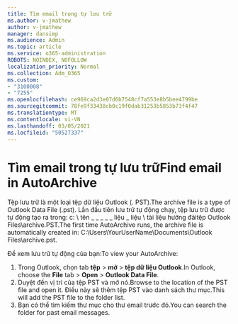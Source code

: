 ```yaml
---
title: Tìm email trong tự lưu trữ
ms.author: v-jmathew
author: v-jmathew
manager: dansimp
ms.audience: Admin
ms.topic: article
ms.service: o365-administration
ROBOTS: NOINDEX, NOFOLLOW
localization_priority: Normal
ms.collection: Adm_O365
ms.custom:
- "3100008"
- "7255"
ms.openlocfilehash: ce969ca2d3e07d6b7548cf7a553e8b5bee4799be
ms.sourcegitcommit: 78fe9f33438cb0c19f0dab31253b5853b73f4f47
ms.translationtype: MT
ms.contentlocale: vi-VN
ms.lasthandoff: 03/05/2021
ms.locfileid: "50527337"
---
```

# <a name="find-email-in-autoarchive"></a><span data-ttu-id="c1f76-102">Tìm email trong tự lưu trữ</span><span class="sxs-lookup"><span data-stu-id="c1f76-102">Find email in AutoArchive</span></span>

<span data-ttu-id="c1f76-103">Tệp lưu trữ là một loại tệp dữ liệu Outlook (. PST).</span><span class="sxs-lookup"><span data-stu-id="c1f76-103">The archive file is a type of Outlook Data File (.pst).</span></span> <span data-ttu-id="c1f76-104">Lần đầu tiên lưu trữ tự động chạy, tệp lưu trữ được tự động tạo ra trong: c: \ tên _ _ _ _ _ liệu _ liệu \ tài liệu hướng đảitệp Outlook Files\archive.PST.</span><span class="sxs-lookup"><span data-stu-id="c1f76-104">The first time AutoArchive runs, the archive file is automatically created in: C:\Users\YourUserName\Documents\Outlook Files\archive.pst.</span></span>

<span data-ttu-id="c1f76-105">Để xem lưu trữ tự động của bạn:</span><span class="sxs-lookup"><span data-stu-id="c1f76-105">To view your AutoArchive:</span></span>

1. <span data-ttu-id="c1f76-106">Trong Outlook, chọn tab **tệp** > **mở**  >  **tệp dữ liệu Outlook**.</span><span class="sxs-lookup"><span data-stu-id="c1f76-106">In Outlook, choose the **File** tab > **Open** > **Outlook Data File**.</span></span>
2. <span data-ttu-id="c1f76-107">Duyệt đến vị trí của tệp PST và mở nó.</span><span class="sxs-lookup"><span data-stu-id="c1f76-107">Browse to the location of the PST file and open it.</span></span> <span data-ttu-id="c1f76-108">Điều này sẽ thêm tệp PST vào danh sách thư mục.</span><span class="sxs-lookup"><span data-stu-id="c1f76-108">This will add the PST file to the folder list.</span></span>
3. <span data-ttu-id="c1f76-109">Bạn có thể tìm kiếm thư mục cho thư email trước đó.</span><span class="sxs-lookup"><span data-stu-id="c1f76-109">You can search the folder for past email messages.</span></span>
